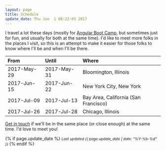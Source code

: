 ```yaml
---
layout: page
title: Schedule
update_date: Thu Jun  1 08:22:05 2017
---
```


I travel a lot these days (mostly for [Angular Boot Camp](http://angularbootcamp.com/), but sometimes just for fun, and usually for both at the same time). I'd like to meet more folks in the places I visit, so this is an attempt to make it easier for those folks to know where I'll be and when I'll be there.

| From        | Until       | Where
|:------------|:------------|:-
| 2017-May-29 | 2017-May-31 | Bloomington, Illinois
| 2017-Jun-15 | 2017-Jun-22 | New York City, New York
| 2017-Jul-09 | 2017-Jul-13 | Bay Area, California (San Francisco)
| 2017-Jul-26 | 2017-Jul-28 | Chicago, Illinois

[Get in touch](/contact/) if we'll be in the same place (or close enough) at the same time. I'd love to meet you!


{% if page.update_date %}
  <small>
    *Last updated {{ page.update_date | date: "%Y-%b-%d" }}*
  </small>
{% endif %}
